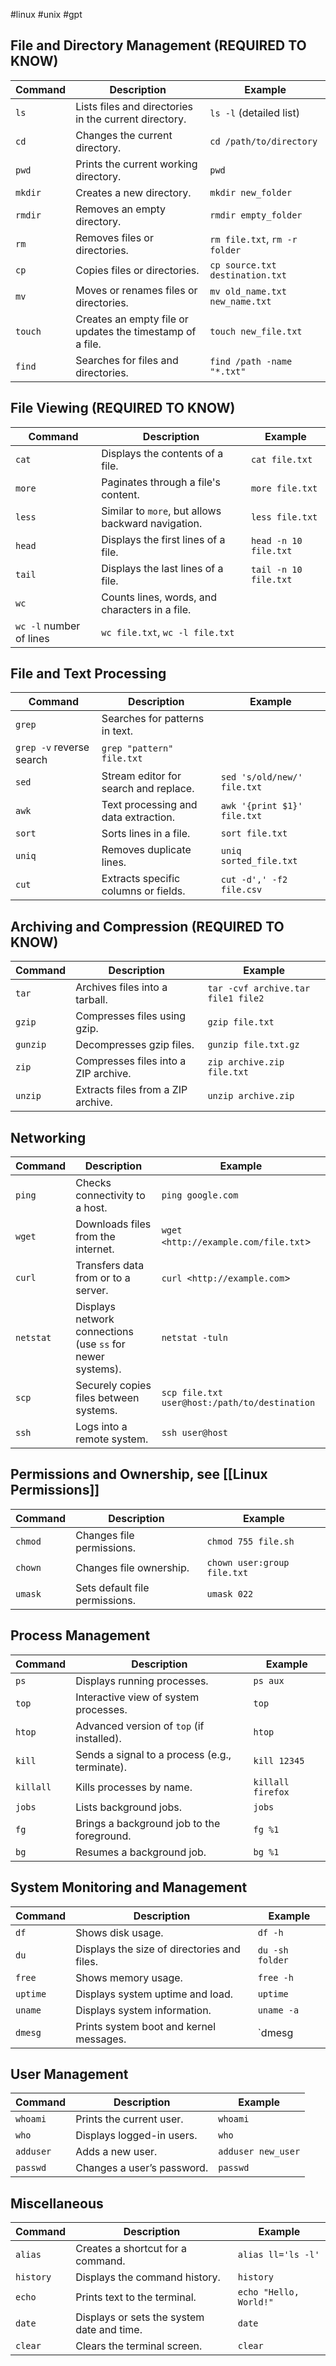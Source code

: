 #linux #unix #gpt

## File and Directory Management **(REQUIRED TO KNOW)**

| **Command** | **Description**                                           | **Example**                     |
| ----------- | --------------------------------------------------------- | ------------------------------- |
| `ls`        | Lists files and directories in the current directory.     | `ls -l` (detailed list)         |
| `cd`        | Changes the current directory.                            | `cd /path/to/directory`         |
| `pwd`       | Prints the current working directory.                     | `pwd`                           |
| `mkdir`     | Creates a new directory.                                  | `mkdir new_folder`              |
| `rmdir`     | Removes an empty directory.                               | `rmdir empty_folder`            |
| `rm`        | Removes files or directories.                             | `rm file.txt`, `rm -r folder`   |
| `cp`        | Copies files or directories.                              | `cp source.txt destination.txt` |
| `mv`        | Moves or renames files or directories.                    | `mv old_name.txt new_name.txt`  |
| `touch`     | Creates an empty file or updates the timestamp of a file. | `touch new_file.txt`            |
| `find`      | Searches for files and directories.                       | `find /path -name "*.txt"`      |

## File Viewing **(REQUIRED TO KNOW)**

|**Command**|**Description**|**Example**|
|---|---|---|
|`cat`|Displays the contents of a file.|`cat file.txt`|
|`more`|Paginates through a file's content.|`more file.txt`|
|`less`|Similar to `more`, but allows backward navigation.|`less file.txt`|
|`head`|Displays the first lines of a file.|`head -n 10 file.txt`|
|`tail`|Displays the last lines of a file.|`tail -n 10 file.txt`|
|`wc`|Counts lines, words, and characters in a file.||
|`wc -l` number of lines|`wc file.txt`, `wc -l file.txt`||

## File and Text Processing

|**Command**|**Description**|**Example**|
|---|---|---|
|`grep`|Searches for patterns in text.||
|`grep -v` reverse search|`grep "pattern" file.txt`||
|`sed`|Stream editor for search and replace.|`sed 's/old/new/' file.txt`|
|`awk`|Text processing and data extraction.|`awk '{print $1}' file.txt`|
|`sort`|Sorts lines in a file.|`sort file.txt`|
|`uniq`|Removes duplicate lines.|`uniq sorted_file.txt`|
|`cut`|Extracts specific columns or fields.|`cut -d',' -f2 file.csv`|

## Archiving and Compression **(REQUIRED TO KNOW)**

|**Command**|**Description**|**Example**|
|---|---|---|
|`tar`|Archives files into a tarball.|`tar -cvf archive.tar file1 file2`|
|`gzip`|Compresses files using gzip.|`gzip file.txt`|
|`gunzip`|Decompresses gzip files.|`gunzip file.txt.gz`|
|`zip`|Compresses files into a ZIP archive.|`zip archive.zip file.txt`|
|`unzip`|Extracts files from a ZIP archive.|`unzip archive.zip`|

## Networking

|**Command**|**Description**|**Example**|
|---|---|---|
|`ping`|Checks connectivity to a host.|`ping google.com`|
|`wget`|Downloads files from the internet.|`wget <http://example.com/file.txt`>|
|`curl`|Transfers data from or to a server.|`curl <http://example.com`>|
|`netstat`|Displays network connections (use `ss` for newer systems).|`netstat -tuln`|
|`scp`|Securely copies files between systems.|`scp file.txt user@host:/path/to/destination`|
|`ssh`|Logs into a remote system.|`ssh user@host`|

## Permissions and Ownership, see [[Linux Permissions]]

|**Command**|**Description**|**Example**|
|---|---|---|
|`chmod`|Changes file permissions.|`chmod 755 file.sh`|
|`chown`|Changes file ownership.|`chown user:group file.txt`|
|`umask`|Sets default file permissions.|`umask 022`|

## Process Management

|**Command**|**Description**|**Example**|
|---|---|---|
|`ps`|Displays running processes.|`ps aux`|
|`top`|Interactive view of system processes.|`top`|
|`htop`|Advanced version of `top` (if installed).|`htop`|
|`kill`|Sends a signal to a process (e.g., terminate).|`kill 12345`|
|`killall`|Kills processes by name.|`killall firefox`|
|`jobs`|Lists background jobs.|`jobs`|
|`fg`|Brings a background job to the foreground.|`fg %1`|
|`bg`|Resumes a background job.|`bg %1`|

## System Monitoring and Management

|**Command**|**Description**|**Example**|
|---|---|---|
|`df`|Shows disk usage.|`df -h`|
|`du`|Displays the size of directories and files.|`du -sh folder`|
|`free`|Shows memory usage.|`free -h`|
|`uptime`|Displays system uptime and load.|`uptime`|
|`uname`|Displays system information.|`uname -a`|
|`dmesg`|Prints system boot and kernel messages.|`dmesg|

## User Management

|**Command**|**Description**|**Example**|
|---|---|---|
|`whoami`|Prints the current user.|`whoami`|
|`who`|Displays logged-in users.|`who`|
|`adduser`|Adds a new user.|`adduser new_user`|
|`passwd`|Changes a user’s password.|`passwd`|

## Miscellaneous

|**Command**|**Description**|**Example**|
|---|---|---|
|`alias`|Creates a shortcut for a command.|`alias ll='ls -l'`|
|`history`|Displays the command history.|`history`|
|`echo`|Prints text to the terminal.|`echo "Hello, World!"`|
|`date`|Displays or sets the system date and time.|`date`|
|`clear`|Clears the terminal screen.|`clear`|

